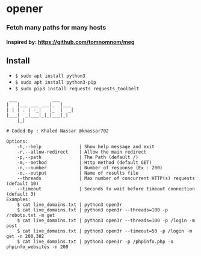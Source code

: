 # opener
### Fetch many paths for many hosts 
#### Inspired by: https://github.com/tomnomnom/meg

## Install
* `$ sudo apt install python3`
* `$ sudo apt install python3-pip`
* `$ sudo pip3 install requests requests_toolbelt`

```
 ___             ___     
|   |___ ___ ___|_  |___ 
| | | . | -_|   |_  |  _|
|___|  _|___|_|_|___|_|  
    |_|                  

# Coded By : Khaled Nassar @knassar702

Options:
	-h,--help              | Show help message and exit
	-r,--allow-redirect    | Allow the main redirect
	-p,--path              | The Path (default /)
	-m,--method            | Http method (default GET)
	-n,--number            | Number of response (Ex : 200)
	-o,--output            | Name of results file
	--threads              | Max number of concurrent HTTP(s) requests (default 10)
	--timeout              | Seconds to wait before timeout connection (default 3)
Examples:
	$ cat live_domains.txt | python3 open3r 
	$ cat live_domains.txt | python3 open3r --threads=100 -p /robots.txt -m get
	$ cat live_domains.txt | python3 open3r --threads=100 -p /login -m post
	$ cat live_domains.txt | python3 open3r --timeout=50 -p /login -m get -n 200,302
	$ cat live_domains.txt | python3 open3r -p /phpinfo.php -o phpinfo_websites -n 200

```
